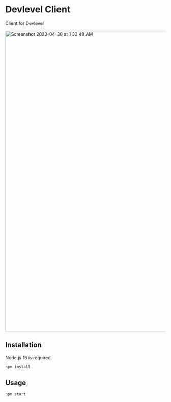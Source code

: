 # Devlevel Client

Client for Devlevel

<img width="946" alt="Screenshot 2023-04-30 at 1 33 48 AM" src="https://user-images.githubusercontent.com/104475739/235313520-eebcf9f3-d095-4db4-975e-465d8f1b21ac.png">


## Installation

Node.js 16 is required.

```bash
npm install
```

## Usage

```bash
npm start
```
